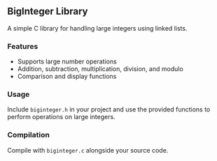 ## BigInteger Library  

A simple C library for handling large integers using linked lists.  

### Features  
- Supports large number operations  
- Addition, subtraction, multiplication, division, and modulo  
- Comparison and display functions  

### Usage  
Include `biginteger.h` in your project and use the provided functions to perform operations on large integers.  

### Compilation  
Compile with `biginteger.c` alongside your source code.  

